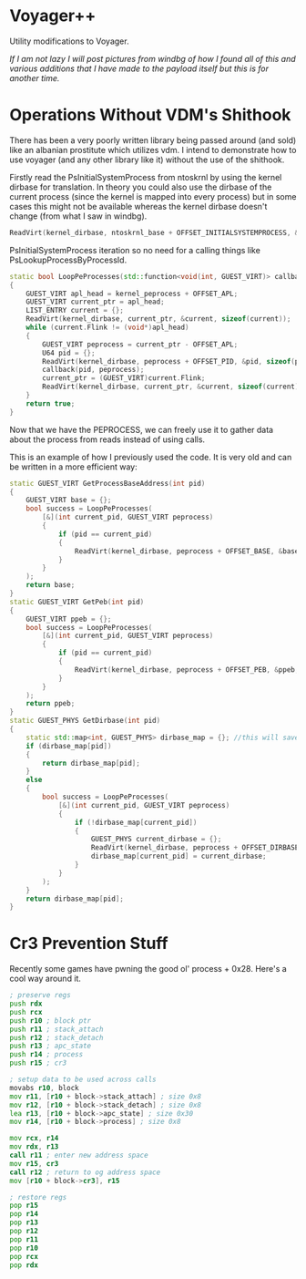 # Voyager++
Utility modifications to Voyager. 

*If I am not lazy I will post pictures from windbg of how I found all of this and various additions that I have made to the payload itself but this is for another time.*

# Operations Without VDM's Shithook
There has been a very poorly written library being passed around (and sold) like an albanian prostitute which utilizes vdm. I intend to demonstrate how to use voyager (and any other library like it) without the use of the shithook.

Firstly read the PsInitialSystemProcess from ntoskrnl by using the kernel dirbase for translation. In theory you could also use the dirbase of the current process (since the kernel is mapped into every process) but in some cases this might not be available whereas the kernel dirbase doesn't change (from what I saw in windbg).
```cpp
ReadVirt(kernel_dirbase, ntoskrnl_base + OFFSET_INITIALSYSTEMPROCESS, &kernel_peprocess, sizeof(kernel_peprocess));
```
PsInitialSystemProcess iteration so no need for a calling things like PsLookupProcessByProcessId.
```cpp
static bool LoopPeProcesses(std::function<void(int, GUEST_VIRT)> callback)
{
	GUEST_VIRT apl_head = kernel_peprocess + OFFSET_APL;
	GUEST_VIRT current_ptr = apl_head;
	LIST_ENTRY current = {};
	ReadVirt(kernel_dirbase, current_ptr, &current, sizeof(current));
	while (current.Flink != (void*)apl_head)
	{
		GUEST_VIRT peprocess = current_ptr - OFFSET_APL;
		U64 pid = {};
		ReadVirt(kernel_dirbase, peprocess + OFFSET_PID, &pid, sizeof(pid));
		callback(pid, peprocess);
		current_ptr = (GUEST_VIRT)current.Flink;
		ReadVirt(kernel_dirbase, current_ptr, &current, sizeof(current));
	}
	return true;
}
```
Now that we have the PEPROCESS, we can freely use it to gather data about the process from reads instead of using calls.

This is an example of how I previously used the code. It is very old and can be written in a more efficient way:
```cpp
static GUEST_VIRT GetProcessBaseAddress(int pid)
{
	GUEST_VIRT base = {};
	bool success = LoopPeProcesses(
		[&](int current_pid, GUEST_VIRT peprocess)
		{
			if (pid == current_pid)
			{
				ReadVirt(kernel_dirbase, peprocess + OFFSET_BASE, &base, sizeof(base));
			}
		}
	);
	return base;
}
static GUEST_VIRT GetPeb(int pid)
{
	GUEST_VIRT ppeb = {};
	bool success = LoopPeProcesses(
		[&](int current_pid, GUEST_VIRT peprocess)
		{
			if (pid == current_pid)
			{
				ReadVirt(kernel_dirbase, peprocess + OFFSET_PEB, &ppeb, sizeof(ppeb));
			}
		}
	);
	return ppeb;
}
static GUEST_PHYS GetDirbase(int pid)
{
	static std::map<int, GUEST_PHYS> dirbase_map = {}; //this will save time doing lookups but might cause problems.
	if (dirbase_map[pid])
	{
		return dirbase_map[pid];
	}
	else
	{
		bool success = LoopPeProcesses(
			[&](int current_pid, GUEST_VIRT peprocess)
			{
				if (!dirbase_map[current_pid])
				{
					GUEST_PHYS current_dirbase = {};
					ReadVirt(kernel_dirbase, peprocess + OFFSET_DIRBASE, &current_dirbase, sizeof(current_dirbase));
					dirbase_map[current_pid] = current_dirbase;
				}
			}
		);
	}
	return dirbase_map[pid];
}
```

# Cr3 Prevention Stuff

Recently some games have pwning the good ol' process + 0x28. Here's a cool way around it.
```asm
; preserve regs
push rdx
push rcx
push r10 ; block ptr
push r11 ; stack_attach
push r12 ; stack_detach
push r13 ; apc_state
push r14 ; process
push r15 ; cr3

; setup data to be used across calls
movabs r10, block
mov r11, [r10 + block->stack_attach] ; size 0x8
mov r12, [r10 + block->stack_detach] ; size 0x8
lea r13, [r10 + block->apc_state] ; size 0x30
mov r14, [r10 + block->process] ; size 0x8

mov rcx, r14
mov rdx, r13
call r11 ; enter new address space
mov r15, cr3
call r12 ; return to og address space
mov [r10 + block->cr3], r15

; restore regs
pop r15
pop r14
pop r13
pop r12
pop r11
pop r10
pop rcx
pop rdx
```








